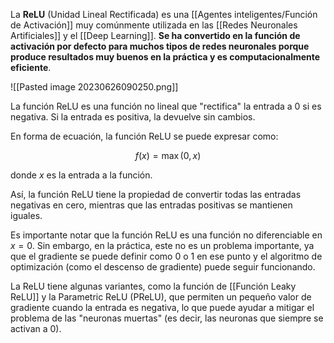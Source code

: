 
La **ReLU** (Unidad Lineal Rectificada) es una [[Agentes inteligentes/Función de Activación]] muy comúnmente utilizada en las [[Redes Neuronales Artificiales]] y el [[Deep Learning]]. **Se ha convertido en la función de activación por defecto para muchos tipos de redes neuronales porque produce resultados muy buenos en la práctica y es computacionalmente eficiente**.

![[Pasted image 20230626090250.png]]

La función ReLU es una función no lineal que "rectifica" la entrada a 0 si es negativa. Si la entrada es positiva, la devuelve sin cambios.

En forma de ecuación, la función ReLU se puede expresar como:

$$
f(x) = \max(0, x)
$$

donde $x$ es la entrada a la función.

Así, la función ReLU tiene la propiedad de convertir todas las entradas negativas en cero, mientras que las entradas positivas se mantienen iguales.

Es importante notar que la función ReLU es una función no diferenciable en $x=0$. Sin embargo, en la práctica, este no es un problema importante, ya que el gradiente se puede definir como 0 o 1 en ese punto y el algoritmo de optimización (como el descenso de gradiente) puede seguir funcionando.

La ReLU tiene algunas variantes, como la función de [[Función Leaky ReLU]] y la Parametric ReLU (PReLU), que permiten un pequeño valor de gradiente cuando la entrada es negativa, lo que puede ayudar a mitigar el problema de las "neuronas muertas" (es decir, las neuronas que siempre se activan a 0).
